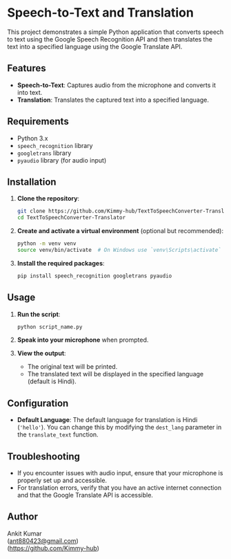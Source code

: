 # Speech-to-Text and Translation

This project demonstrates a simple Python application that converts speech to text using the Google Speech Recognition API and then translates the text into a specified language using the Google Translate API.

## Features

- **Speech-to-Text**: Captures audio from the microphone and converts it into text.
- **Translation**: Translates the captured text into a specified language.

## Requirements

- Python 3.x
- `speech_recognition` library
- `googletrans` library
- `pyaudio` library (for audio input)

## Installation

1. **Clone the repository**:

    ```bash
    git clone https://github.com/Kimmy-hub/TextToSpeechConverter-Translator.git
    cd TextToSpeechConverter-Translator
    ```

2. **Create and activate a virtual environment** (optional but recommended):

    ```bash
    python -m venv venv
    source venv/bin/activate  # On Windows use `venv\Scripts\activate`
    ```

3. **Install the required packages**:

    ```bash
    pip install speech_recognition googletrans pyaudio
    ```

## Usage

1. **Run the script**:

    ```bash
    python script_name.py
    ```

2. **Speak into your microphone** when prompted.

3. **View the output**:
   - The original text will be printed.
   - The translated text will be displayed in the specified language (default is Hindi).

## Configuration

- **Default Language**: The default language for translation is Hindi (`'hello'`). You can change this by modifying the `dest_lang` parameter in the `translate_text` function.

## Troubleshooting

- If you encounter issues with audio input, ensure that your microphone is properly set up and accessible.
- For translation errors, verify that you have an active internet connection and that the Google Translate API is accessible.

## Author

Ankit Kumar  
(ant880423@gmail.com)  
(https://github.com/Kimmy-hub)

